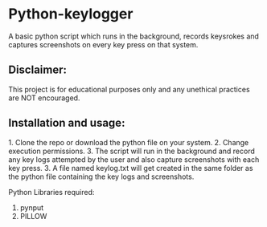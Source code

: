 # Python-keylogger

A basic python script which runs in the background, records keysrokes and captures screenshots on every key press on that system.

<h2>Disclaimer:</h2> This project is for educational purposes only and any unethical practices are NOT encouraged.

<h2>Installation and usage:</h2>
1. Clone the repo or download the python file on your system.
2. Change execution permissions.
3. The script will run in the background and record any key logs attempted by the user and also capture screenshots with each key press.
3. A file named keylog.txt will get created in the same folder as the python file containing the key logs and screenshots.

Python Libraries required: 
1. pynput
2. PILLOW
